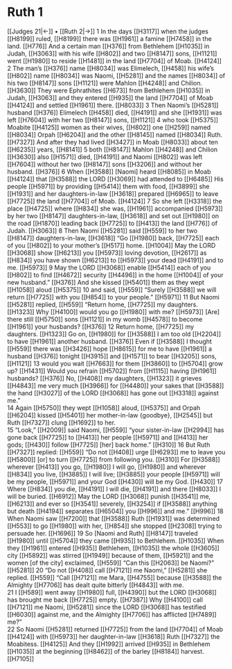 # Ruth 1
[[Judges 21|←]] • [[Ruth 2|→]]
1 In the days [[H3117]] when the judges [[H8199]] ruled, [[H8199]] there was [[H1961]] a famine [[H7458]] in the land. [[H776]] And a certain man [[H376]] from  Bethlehem [[H1035]] in Judah, [[H3063]] with his wife [[H802]] and two [[H8147]] sons, [[H1121]] went [[H1980]] to reside [[H1481]] in the land [[H7704]] of Moab. [[H4124]] 
2 The man’s [[H376]] name [[H8034]] was Elimelech, [[H458]] his wife’s [[H802]] name [[H8034]] was Naomi, [[H5281]] and the names [[H8034]] of his two [[H8147]] sons [[H1121]] were Mahlon [[H4248]] and Chilion. [[H3630]] They were Ephrathites [[H673]] from  Bethlehem [[H1035]] in Judah, [[H3063]] and they entered [[H935]] the land [[H7704]] of Moab [[H4124]] and settled [[H1961]] there. [[H8033]] 
3 Then Naomi’s [[H5281]] husband [[H376]] Elimelech [[H458]] died, [[H4191]] and she [[H1931]] was left [[H7604]] with her two [[H8147]] sons, [[H1121]] 
4 who took [[H5375]] Moabite [[H4125]] women as their wives, [[H802]] one [[H259]] named [[H8034]] Orpah [[H6204]] and the other [[H8145]] named [[H8034]] Ruth. [[H7327]] And after they had lived [[H3427]] in Moab [[H8033]] about ten [[H6235]] years, [[H8141]] 
5 both [[H8147]] Mahlon [[H4248]] and Chilion [[H3630]] also [[H1571]] died, [[H4191]] and Naomi [[H802]] was left [[H7604]] without her two [[H8147]] sons [[H3206]] and without her husband. [[H376]] 
6 When [[H3588]] [Naomi] heard [[H8085]] in Moab [[H4124]] that [[H3588]] the LORD [[H3069]] had attended to [[H6485]] His people [[H5971]] by providing [[H5414]] them  with food, [[H3899]] she [[H1931]] and her daughters-in-law [[H3618]] prepared [[H6965]] to leave [[H7725]] the land [[H7704]] of Moab. [[H4124]] 
7 So she left [[H3318]] the place [[H4725]] where [[H834]] she was, [[H1961]] accompanied [[H5973]] by her two [[H8147]] daughters-in-law, [[H3618]] and set out [[H1980]] on the road [[H1870]] leading back [[H7725]] to [[H413]] the land [[H776]] of Judah. [[H3063]] 
8 Then Naomi [[H5281]] said [[H559]] to her two [[H8147]] daughters-in-law, [[H3618]] “Go [[H1980]] back, [[H7725]] each of you [[H802]] to your mother’s [[H517]] home. [[H1004]] May the LORD [[H3068]] show [[H6213]] you [[H5973]] loving devotion, [[H2617]] as [[H834]] you have shown [[H6213]] to [[H5973]] your dead [[H4191]] and to me. [[H5973]] 
9 May the LORD [[H3068]] enable [[H5414]] each of you [[H802]] to find [[H4672]] security [[H4496]] in the home [[H1004]] of your new husband.” [[H376]] And she kissed [[H5401]] them  as they wept [[H1058]] aloud [[H5375]] 
10 and said, [[H559]] “Surely [[H3588]] we will return [[H7725]] with you [[H854]] to your people.” [[H5971]] 
11 But Naomi [[H5281]] replied, [[H559]] “Return home, [[H7725]] my daughters. [[H1323]] Why [[H4100]] would you go [[H1980]] with me? [[H5973]] [Are] there still [[H5750]] sons [[H1121]] in my womb [[H4578]] to become [[H1961]] your husbands? [[H376]] 
12 Return home, [[H7725]] my daughters. [[H1323]] Go on, [[H1980]] for [[H3588]] I am too old [[H2204]] to have [[H1961]] another husband. [[H376]] Even if [[H3588]] I thought [[H559]] there was [[H3426]] hope [[H8615]] for me  to have [[H1961]] a husband [[H376]] tonight [[H3915]] and [[H1571]] to bear [[H3205]] sons, [[H1121]] 
13 would you wait [[H7663]] for them [[H3860]] to [[H5704]] grow up? [[H1431]] Would you refrain [[H5702]] from [[H1115]] having [[H1961]] husbands? [[H376]] No, [[H408]] my daughters, [[H1323]] it grieves [[H4843]] me  very much [[H3966]] for [[H4480]] your sakes that [[H3588]] the hand [[H3027]] of the LORD [[H3068]] has gone out [[H3318]] against me.”  
14 Again [[H5750]] they wept [[H1058]] aloud, [[H5375]] and Orpah [[H6204]] kissed [[H5401]] her mother-in-law {goodbye}, [[H2545]] but Ruth [[H7327]] clung [[H1692]] to her.  
15 “Look,” [[H2009]] said Naomi, [[H559]] “your sister-in-law [[H2994]] has gone back [[H7725]] to [[H413]] her people [[H5971]] and [[H413]] her gods; [[H430]] follow [[H7725]] [her] back home.” [[H310]] 
16 But Ruth [[H7327]] replied: [[H559]] “Do not [[H408]] urge [[H6293]] me  to leave you [[H5800]] [or] to turn [[H7725]] from following you. [[H310]] For [[H3588]] wherever [[H413]] you go, [[H1980]] I will go, [[H1980]] and wherever [[H834]] you live, [[H3885]] I will live; [[H3885]] your people [[H5971]] will be my people, [[H5971]] and your God [[H430]] will be my God. [[H430]] 
17 Where [[H834]] you die, [[H4191]] I will die, [[H4191]] and there [[H8033]] I will be buried. [[H6912]] May the LORD [[H3068]] punish [[H3541]] me, [[H6213]] and ever so [[H3541]] severely, [[H3254]] if [[H3588]] anything but death [[H4194]] separates [[H6504]] you [[H996]] and me.” [[H996]] 
18 When Naomi saw [[H7200]] that [[H3588]] Ruth [[H1931]] was determined [[H553]] to go [[H1980]] with her, [[H854]] she stopped [[H2308]] trying to persuade her. [[H1696]] 
19 So [Naomi and Ruth] [[H8147]] traveled [[H1980]] until [[H5704]] they came [[H935]] to  Bethlehem. [[H1035]] When they [[H1961]] entered [[H935]] Bethlehem, [[H1035]] the whole [[H3605]] city [[H5892]] was stirred [[H1949]] because of them, [[H5921]] and the women [of the city] exclaimed, [[H559]] “Can this [[H2063]] be Naomi?” [[H5281]] 
20 “Do not [[H408]] call [[H7121]] me Naomi,” [[H5281]] she replied. [[H559]] “Call [[H7121]] me Mara, [[H4755]] because [[H3588]] the Almighty [[H7706]] has dealt quite bitterly [[H4843]] with me.  
21 I [[H589]] went away [[H1980]] full, [[H4390]] but the LORD [[H3068]] has brought me back [[H7725]] empty. [[H7387]] Why [[H4100]] call [[H7121]] me Naomi, [[H5281]] since the LORD [[H3068]] has testified [[H6030]] against me,  and the Almighty [[H7706]] has afflicted [[H7489]] me?”  
22 So Naomi [[H5281]] returned [[H7725]] from the land [[H7704]] of Moab [[H4124]] with [[H5973]] her daughter-in-law [[H3618]] Ruth [[H7327]] the Moabitess. [[H4125]] And they [[H1992]] arrived [[H935]] in Bethlehem [[H1035]] at the beginning [[H8462]] of the barley [[H8184]] harvest. [[H7105]] 
